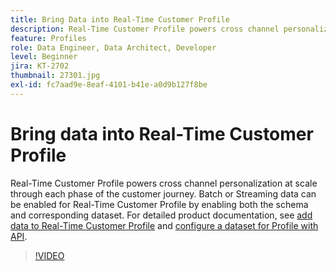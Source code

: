 ```yaml
---
title: Bring Data into Real-Time Customer Profile
description: Real-Time Customer Profile powers cross channel personalization at scale through each phase of the customer journey. Batch or Streaming data can be enabled for the Real-Time Customer Profile by enabling both the schema and corresponding dataset.
feature: Profiles
role: Data Engineer, Data Architect, Developer
level: Beginner
jira: KT-2702
thumbnail: 27301.jpg
exl-id: fc7aad9e-8eaf-4101-b41e-a0d9b127f8be
---
```

# Bring data into Real-Time Customer Profile

Real-Time Customer Profile powers cross channel personalization at scale through each phase of the customer journey. Batch or Streaming data can be enabled for Real-Time Customer Profile by enabling both the schema and corresponding dataset. For detailed product documentation, see [add data to Real-Time Customer Profile](https://experienceleague.adobe.com/docs/experience-platform/profile/tutorials/add-profile-data.html) and [configure a dataset for Profile with API](https://experienceleague.adobe.com/docs/experience-platform/profile/tutorials/dataset-configuration.html).

>[!VIDEO](https://video.tv.adobe.com/v/27301?learn=on)
